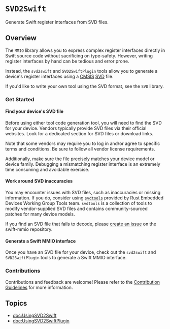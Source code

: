 # ``SVD2Swift``

Generate Swift register interfaces from SVD files. 

## Overview

The `MMIO` library allows you to express complex register interfaces directly in Swift source code without sacrificing on type-safety. However, writing register interfaces by hand can be tedious and error prone. 

Instead, the `svd2swift` and `SVD2SwiftPlugin`  tools allow you to generate a device's register interfaces using a [CMSIS](https://www.arm.com/technologies/cmsis) [SVD](https://arm-software.github.io/CMSIS_5/SVD/html/index.html) file.

If you'd like to write your own tool using the SVD format, see the ``SVD`` library.

### Get Started

#### Find your device's SVD file

Before using either tool code generation tool, you will need to find the SVD for your device. Vendors typically provide SVD files via their official websites. Look for a dedicated section for SVD files or download links.

Note that some vendors may require you to log in and/or agree to specific terms and conditions. Be sure to follow all vendor license requirements.

Additionally, make sure the file precisely matches your device model or device family. Debugging a mismatching register interface is an extremely time consuming and avoidable exercise.

#### Work around SVD inaccuracies

You may encounter issues with SVD files, such as inaccuracies or missing information. If you do, consider using [`svdtools`](https://github.com/rust-embedded/svdtools) provided by Rust Embedded Devices Working Group Tools team. `svdtools` is a collection of tools to modify vendor-supplied SVD files and contains community-sourced patches for many device models.

If you find an SVD file that fails to decode, please [create an issue](https://github.com/apple/swift-mmio/issues/new/choose) on the swift-mmio repository. 

#### Generate a Swift MMIO interface

Once you have an SVD file for your device, check out the `svd2swift` and `SVD2SwiftPlugin` tools to generate a Swift MMIO interface.

### Contributions

Contributions and feedback are welcome! Please refer to the [Contribution Guidelines](https://github.com/apple/swift-mmio#contributing-to-swift-mmio) for more information.

## Topics

- <doc:UsingSVD2Swift>
- <doc:UsingSVD2SwiftPlugin>
